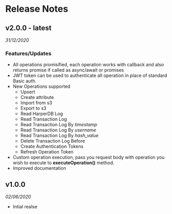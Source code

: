 # Release Notes

## v2.0.0 - latest

*31/12/2020*

### Features/Updates

- All operations promisified, each operation works with callback and also returns promise if called as async/await or promises
- JWT token can be used to authenticate all operation in place of standard Basic auth.
- New Operations supported
    - Upsert
    - Create attribute
    - Import from s3
    - Export to s3
    - Read HarperDB Log
    - Read Transaction Log
    - Read Transaction Log By *timestamp*
    - Read Transaction Log By *username*
    - Read Transaction Log By *hash_value*
    - Delete Transaction Log Before
    - Create Authentication Tokens
    - Refresh Operation Token
- Custom operation execution, pass you request body with operation you wish to execute to **executeOperation()** method.
- Improved documentation

## v1.0.0

*02/06/2020*

- Intial realse